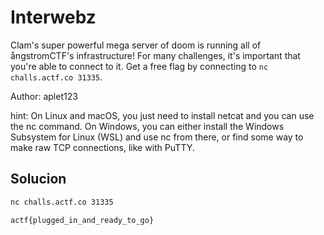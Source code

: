 # Interwebz
Clam's super powerful mega server of doom is running all of ångstromCTF's infrastructure! For many challenges, it's important that you're able to connect to it. Get a free flag by connecting to `nc challs.actf.co 31335`.

Author: aplet123

hint: On Linux and macOS, you just need to install netcat and you can use the nc command. On Windows, you can either install the Windows Subsystem for Linux (WSL) and use nc from there, or find some way to make raw TCP connections, like with PuTTY.

## Solucion
```bash
nc challs.actf.co 31335

actf{plugged_in_and_ready_to_go}
```